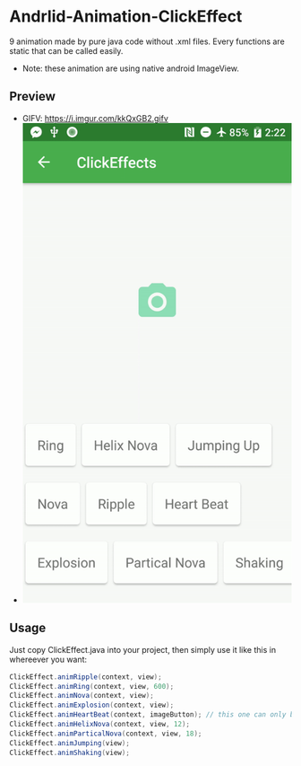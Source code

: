 # Andrlid-Animation-ClickEffect
 9 animation made by pure java code without .xml files. 
 Every functions are static that can be called easily.
 - Note: these animation are using native android ImageView.
 
## Preview
+ GIFV: https://i.imgur.com/kkQxGB2.gifv
+ ![](https://github.com/Wesely/Andrlid-Animation-ClickEffect/blob/master/preview.gif)

## Usage
Just copy ClickEffect.java into your project, 
then simply use it like this in whereever you want:

```java
ClickEffect.animRipple(context, view);
ClickEffect.animRing(context, view, 600);
ClickEffect.animNova(context, view);
ClickEffect.animExplosion(context, view);
ClickEffect.animHeartBeat(context, imageButton); // this one can only be ImageView or ImageButton
ClickEffect.animHelixNova(context, view, 12);
ClickEffect.animParticalNova(context, view, 18);
ClickEffect.animJumping(view);
ClickEffect.animShaking(view);             
```
